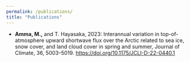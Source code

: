 ```yaml
---
permalink: /publications/
title: "Publications"
---
```


- __Amma, M.,__ and T. Hayasaka, 2023: Interannual variation in top-of-atmosphere upward shortwave flux over the Arctic related to sea ice, snow cover, and land cloud cover in spring and summer, Journal of Climate, 36, 5003–5019. https://doi.org/10.1175/JCLI-D-22-0440.1

